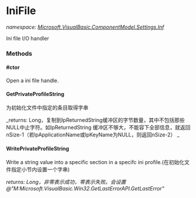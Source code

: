 ﻿
# IniFile
_namespace: [Microsoft.VisualBasic.ComponentModel.Settings.Inf](N-Microsoft.VisualBasic.ComponentModel.Settings.Inf.md)_

Ini file I/O handler

### Methods

#### #ctor
Open a ini file handle.
#### GetPrivateProfileString
为初始化文件中指定的条目取得字串

_returns: 
 Long，复制到lpReturnedString缓冲区的字节数量，其中不包括那些NULL中止字符。如lpReturnedString
 缓冲区不够大，不能容下全部信息，就返回nSize-1（若lpApplicationName或lpKeyName为NULL，则返回nSize-2）
 _
#### WritePrivateProfileString
Write a string value into a specific section in a specifc ini profile.(在初始化文件指定小节内设置一个字串)

_returns: Long，非零表示成功，零表示失败。会设置@"M:Microsoft.VisualBasic.Win32.GetLastErrorAPI.GetLastError"_



